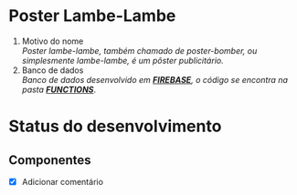 # Poster Lambe-Lambe

1. Motivo do nome</br><i>Poster lambe-lambe, também chamado de poster-bomber, ou simplesmente lambe-lambe, é um pôster publicitário.</i></br>
2. Banco de dados</br><i>Banco de dados desenvolvido em <b><a href="https://console.firebase.google.com/u/4/">FIREBASE</a></b>, o código se encontra na pasta <b><a href="https://github.com/Dms98Br/Poster-Lambe-lambe/tree/master/functions">FUNCTIONS</a></b></i>.

# Status do desenvolvimento</br>
## Componentes</br>
- [x] Adicionar comentário 


